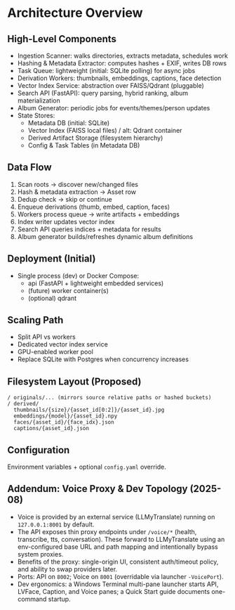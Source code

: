 # Architecture Overview

## High-Level Components
- Ingestion Scanner: walks directories, extracts metadata, schedules work
- Hashing & Metadata Extractor: computes hashes + EXIF, writes DB rows
- Task Queue: lightweight (initial: SQLite polling) for async jobs
- Derivation Workers: thumbnails, embeddings, captions, face detection
- Vector Index Service: abstraction over FAISS/Qdrant (pluggable)
- Search API (FastAPI): query parsing, hybrid ranking, album materialization
- Album Generator: periodic jobs for events/themes/person updates
- State Stores:
  - Metadata DB (initial: SQLite)
  - Vector Index (FAISS local files) / alt: Qdrant container
  - Derived Artifact Storage (filesystem hierarchy)
  - Config & Task Tables (in Metadata DB)

## Data Flow
1. Scan roots → discover new/changed files
2. Hash & metadata extraction → Asset row
3. Dedup check → skip or continue
4. Enqueue derivations (thumb, embed, caption, faces)
5. Workers process queue → write artifacts + embeddings
6. Index writer updates vector index
7. Search API queries indices + metadata for results
8. Album generator builds/refreshes dynamic album definitions

## Deployment (Initial)
- Single process (dev) or Docker Compose:
  - api (FastAPI + lightweight embedded services)
  - (future) worker container(s)
  - (optional) qdrant

## Scaling Path
- Split API vs workers
- Dedicated vector index service
- GPU-enabled worker pool
- Replace SQLite with Postgres when concurrency increases

## Filesystem Layout (Proposed)
```
/ originals/... (mirrors source relative paths or hashed buckets)
/ derived/
  thumbnails/{size}/{asset_id[0:2]}/{asset_id}.jpg
  embeddings/{model}/{asset_id}.npy
  faces/{asset_id}/{face_idx}.json
  captions/{asset_id}.json
```

## Configuration
Environment variables + optional `config.yaml` override.

## Addendum: Voice Proxy & Dev Topology (2025-08)
- Voice is provided by an external service (LLMyTranslate) running on `127.0.0.1:8001` by default.
- The API exposes thin proxy endpoints under `/voice/*` (health, transcribe, tts, conversation). These forward to LLMyTranslate using an env-configured base URL and path mapping and intentionally bypass system proxies.
- Benefits of the proxy: single-origin UI, consistent auth/timeout policy, and ability to swap providers later.
- Ports: API on `8002`; Voice on `8001` (overridable via launcher `-VoicePort`).
- Dev ergonomics: a Windows Terminal multi-pane launcher starts API, LVFace, Caption, and Voice panes; a Quick Start guide documents one-command startup.
